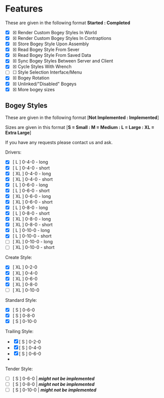 # Features
These are given in the following format **Started  : Completed**

- ☒ ☒ Render Custom Bogey Styles In World
- ☒ ☒ Render Custom Bogey Styles In Contraptions
- ☒ ☒ Store Bogey Style Upon Assembly
- ☒ ☒ Read Bogey Style From Sever
- ☒ ☒ Read Bogey Style From Saved Data
- ☒ ☒ Sync Bogey Styles Between Server and Client
- ☒ ☒ Cycle Styles With Wrench
- ☐ ☐ Style Selection Interface/Menu
- ☒ ☒ Bogey Rotation
- ☒ ☒ Unlinked/"Disabled" Bogeys
- ☒ ☒ More bogey sizes

## Bogey Styles
These are given in the following format [**Not Implemented : Implemented**]

Sizes are given in this format [**S = Small : M = Medium : L = Large : XL = Extra Large**]

If you have any requests please contact us and ask. 

Drivers:
- ☒ [ L ] 0-4-0 - long
- ☒ [ L ] 0-4-0 - short
- ☒ [ XL ] 0-4-0 - long
- ☒ [ XL ] 0-4-0 - short
- ☒ [ L ] 0-6-0 - long
- ☒ [ L ] 0-6-0 - short
- ☒ [ XL ] 0-6-0 - long
- ☒ [ XL ] 0-6-0 - short
- ☒ [ L ] 0-8-0 - long
- ☒ [ L ] 0-8-0 - short
- ☒ [ XL ] 0-8-0 - long
- ☒ [ XL ] 0-8-0 - short
- ☒ [ L ] 0-10-0 - long
- ☒ [ L ] 0-10-0 - short
- ☐ [ XL ] 0-10-0 - long
- ☐ [ XL ] 0-10-0 - short

Create Style:
- ☒ [ XL ] 0-2-0
- ☒ [ XL ] 0-4-0
- ☒ [ XL ] 0-6-0
- ☒ [ XL ] 0-8-0
- ☐ [ XL ] 0-10-0

Standard Style:
- ☒ [ S ] 0-6-0
- ☒ [ S ] 0-8-0
- ☒ [ S ] 0-10-0

Trailing Style:
- ☒ [ S ] 0-2-0
- ☒ [ S ] 0-4-0
- ☒ [ S ] 0-6-0
- 
Tender Style:
- ☐ [ S ] 0-6-0 | _**might not be implemented**_
- ☐ [ S ] 0-8-0 | _**might not be implemented**_
- ☐ [ S ] 0-10-0 | _**might not be implemented**_
